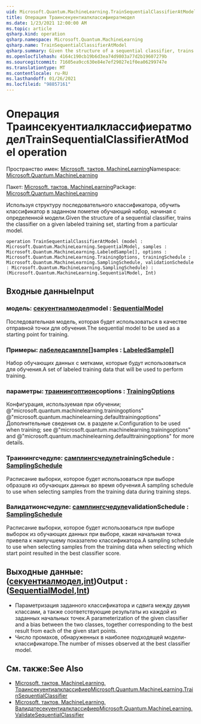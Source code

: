 ```yaml
---
uid: Microsoft.Quantum.MachineLearning.TrainSequentialClassifierAtModel
title: Операция Траинсекуентиалклассифиератмодел
ms.date: 1/23/2021 12:00:00 AM
ms.topic: article
qsharp.kind: operation
qsharp.namespace: Microsoft.Quantum.MachineLearning
qsharp.name: TrainSequentialClassifierAtModel
qsharp.summary: Given the structure of a sequential classifier, trains the classifier on a given labeled training set, starting from a particular model.
ms.openlocfilehash: 4164c190cb19b6d3ea74d9803a77d2b19607279b
ms.sourcegitcommit: 71605ea9cc630e84e7ef29027e1f0ea06299747e
ms.translationtype: MT
ms.contentlocale: ru-RU
ms.lasthandoff: 01/26/2021
ms.locfileid: "98857161"
---
```

# <a name="trainsequentialclassifieratmodel-operation"></a><span data-ttu-id="5356d-102">Операция Траинсекуентиалклассифиератмодел</span><span class="sxs-lookup"><span data-stu-id="5356d-102">TrainSequentialClassifierAtModel operation</span></span>

<span data-ttu-id="5356d-103">Пространство имен: [Microsoft. тактов. MachineLearning](xref:Microsoft.Quantum.MachineLearning)</span><span class="sxs-lookup"><span data-stu-id="5356d-103">Namespace: [Microsoft.Quantum.MachineLearning](xref:Microsoft.Quantum.MachineLearning)</span></span>

<span data-ttu-id="5356d-104">Пакет: [Microsoft. тактов. MachineLearning](https://nuget.org/packages/Microsoft.Quantum.MachineLearning)</span><span class="sxs-lookup"><span data-stu-id="5356d-104">Package: [Microsoft.Quantum.MachineLearning](https://nuget.org/packages/Microsoft.Quantum.MachineLearning)</span></span>


<span data-ttu-id="5356d-105">Используя структуру последовательного классификатора, обучить классификатор в заданном пометке обучающий набор, начиная с определенной модели.</span><span class="sxs-lookup"><span data-stu-id="5356d-105">Given the structure of a sequential classifier, trains the classifier on a given labeled training set, starting from a particular model.</span></span>

```qsharp
operation TrainSequentialClassifierAtModel (model : Microsoft.Quantum.MachineLearning.SequentialModel, samples : Microsoft.Quantum.MachineLearning.LabeledSample[], options : Microsoft.Quantum.MachineLearning.TrainingOptions, trainingSchedule : Microsoft.Quantum.MachineLearning.SamplingSchedule, validationSchedule : Microsoft.Quantum.MachineLearning.SamplingSchedule) : (Microsoft.Quantum.MachineLearning.SequentialModel, Int)
```


## <a name="input"></a><span data-ttu-id="5356d-106">Входные данные</span><span class="sxs-lookup"><span data-stu-id="5356d-106">Input</span></span>

### <a name="model--sequentialmodel"></a><span data-ttu-id="5356d-107">модель: [секуентиалмодел](xref:Microsoft.Quantum.MachineLearning.SequentialModel)</span><span class="sxs-lookup"><span data-stu-id="5356d-107">model : [SequentialModel](xref:Microsoft.Quantum.MachineLearning.SequentialModel)</span></span>

<span data-ttu-id="5356d-108">Последовательная модель, которая будет использоваться в качестве отправной точки для обучения.</span><span class="sxs-lookup"><span data-stu-id="5356d-108">The sequential model to be used as a starting point for training.</span></span>


### <a name="samples--labeledsample"></a><span data-ttu-id="5356d-109">Примеры: [лабеледсампле](xref:Microsoft.Quantum.MachineLearning.LabeledSample)[]</span><span class="sxs-lookup"><span data-stu-id="5356d-109">samples : [LabeledSample](xref:Microsoft.Quantum.MachineLearning.LabeledSample)[]</span></span>

<span data-ttu-id="5356d-110">Набор обучающих данных с метками, которые будут использоваться для обучения.</span><span class="sxs-lookup"><span data-stu-id="5356d-110">A set of labeled training data that will be used to perform training.</span></span>


### <a name="options--trainingoptions"></a><span data-ttu-id="5356d-111">параметры: [траинингоптионс](xref:Microsoft.Quantum.MachineLearning.TrainingOptions)</span><span class="sxs-lookup"><span data-stu-id="5356d-111">options : [TrainingOptions](xref:Microsoft.Quantum.MachineLearning.TrainingOptions)</span></span>

<span data-ttu-id="5356d-112">Конфигурация, используемая при обучении; @"microsoft.quantum.machinelearning.trainingoptions" @"microsoft.quantum.machinelearning.defaulttrainingoptions" Дополнительные сведения см. в разделе и.</span><span class="sxs-lookup"><span data-stu-id="5356d-112">Configuration to be used when training; see @"microsoft.quantum.machinelearning.trainingoptions" and @"microsoft.quantum.machinelearning.defaulttrainingoptions" for more details.</span></span>


### <a name="trainingschedule--samplingschedule"></a><span data-ttu-id="5356d-113">Траинингсчедуле: [самплингсчедуле](xref:Microsoft.Quantum.MachineLearning.SamplingSchedule)</span><span class="sxs-lookup"><span data-stu-id="5356d-113">trainingSchedule : [SamplingSchedule](xref:Microsoft.Quantum.MachineLearning.SamplingSchedule)</span></span>

<span data-ttu-id="5356d-114">Расписание выборки, которое будет использоваться при выборе образцов из обучающих данных во время обучения.</span><span class="sxs-lookup"><span data-stu-id="5356d-114">A sampling schedule to use when selecting samples from the training data during training steps.</span></span>


### <a name="validationschedule--samplingschedule"></a><span data-ttu-id="5356d-115">Валидатионсчедуле: [самплингсчедуле](xref:Microsoft.Quantum.MachineLearning.SamplingSchedule)</span><span class="sxs-lookup"><span data-stu-id="5356d-115">validationSchedule : [SamplingSchedule](xref:Microsoft.Quantum.MachineLearning.SamplingSchedule)</span></span>

<span data-ttu-id="5356d-116">Расписание выборки, которое будет использоваться при выборе выборок из обучающих данных при выборе, какая начальная точка привела к наилучшему показателю классификатора.</span><span class="sxs-lookup"><span data-stu-id="5356d-116">A sampling schedule to use when selecting samples from the training data when selecting which start point resulted in the best classifier score.</span></span>



## <a name="output--sequentialmodelint"></a><span data-ttu-id="5356d-117">Выходные данные: ([секуентиалмодел](xref:Microsoft.Quantum.MachineLearning.SequentialModel),[int](xref:microsoft.quantum.lang-ref.int))</span><span class="sxs-lookup"><span data-stu-id="5356d-117">Output : ([SequentialModel](xref:Microsoft.Quantum.MachineLearning.SequentialModel),[Int](xref:microsoft.quantum.lang-ref.int))</span></span>

- <span data-ttu-id="5356d-118">Параметризация заданного классификатора и сдвига между двумя классами, а также соответствующие результаты из каждой из заданных начальных точек.</span><span class="sxs-lookup"><span data-stu-id="5356d-118">A parameterization of the given classifier and a bias between the two classes, together corresponding to the best result from each of the given start points.</span></span>
- <span data-ttu-id="5356d-119">Число промахов, обнаруженных в наиболее подходящей модели-классификаторе.</span><span class="sxs-lookup"><span data-stu-id="5356d-119">The number of misses observed at the best classifier model.</span></span>

## <a name="see-also"></a><span data-ttu-id="5356d-120">См. также:</span><span class="sxs-lookup"><span data-stu-id="5356d-120">See Also</span></span>

- [<span data-ttu-id="5356d-121">Microsoft. тактов. MachineLearning. Траинсекуентиалклассифиер</span><span class="sxs-lookup"><span data-stu-id="5356d-121">Microsoft.Quantum.MachineLearning.TrainSequentialClassifier</span></span>](xref:Microsoft.Quantum.MachineLearning.TrainSequentialClassifier)
- [<span data-ttu-id="5356d-122">Microsoft. тактов. MachineLearning. Валидатесекуентиалклассифиер</span><span class="sxs-lookup"><span data-stu-id="5356d-122">Microsoft.Quantum.MachineLearning.ValidateSequentialClassifier</span></span>](xref:Microsoft.Quantum.MachineLearning.ValidateSequentialClassifier)